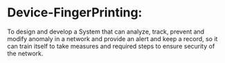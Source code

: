 # Device-FingerPrinting:
To design and develop a System that can analyze, track, prevent and modify anomaly in a network and provide an alert and keep a record, so it can train itself to take measures and required steps to ensure security of the network. 
